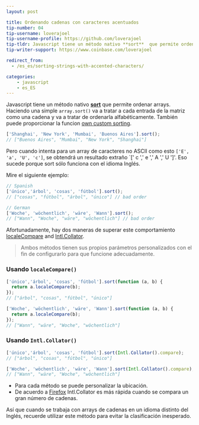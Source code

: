 ```yaml
---
layout: post

title: Ordenando cadenas con caracteres acentuados
tip-number: 04
tip-username: loverajoel 
tip-username-profile: https://github.com/loverajoel
tip-tldr: Javascript tiene un método nativo **sort**  que permite ordenar matrices. Haciendo un simple `array.sort()` va a tratar a cada entrada del array como una cadena y va a tratar de ordenarla alfabéticamente. Pero cuando intenta ordenar un array de caracteres no ASCII obtendrá un resultado extraño.
tip-writer-support: https://www.coinbase.com/loverajoel

redirect_from:
  - /es_es/sorting-strings-with-accented-characters/

categories:
    - javascript
    - es_ES
---
```


Javascript tiene un método nativo **[sort](https://developer.mozilla.org/en-US/docs/Web/JavaScript/Reference/Global_Objects/Array/sort)** que permite ordenar arrays. Haciendo una simple `array.sort()` va a tratar a cada entrada de la matriz como una cadena y va a tratar de ordenarla alfabéticamente. También puede proporcionar la funcion [own custom sorting](https://developer.mozilla.org/en-US/docs/Web/JavaScript/Reference/Global_Objects/Array/sort#Parameters).

```javascript
['Shanghai', 'New York', 'Mumbai', 'Buenos Aires'].sort();
// ["Buenos Aires", "Mumbai", "New York", "Shanghai"]
```

Pero cuando intenta para un array de caracteres no ASCII como esto `['E', 'a', 'U', 'c']`, se obtendrá un resultado extraño `[' c ',' e ',' A ',' U ']'. Eso sucede porque sort sólo funciona con el idioma Inglés.

Mire el siguiente ejemplo:

```javascript
// Spanish
['único','árbol', 'cosas', 'fútbol'].sort();
// ["cosas", "fútbol", "árbol", "único"] // bad order

// German
['Woche', 'wöchentlich', 'wäre', 'Wann'].sort();
// ["Wann", "Woche", "wäre", "wöchentlich"] // bad order
```

Afortunadamente, hay dos maneras de superar este comportamiento [localeCompare](https://developer.mozilla.org/en-US/docs/Web/JavaScript/Reference/Global_Objects/String/localeCompare) and [Intl.Collator](https://developer.mozilla.org/en-US/docs/Web/JavaScript/Reference/Global_Objects/Collator).

> Ambos métodos tienen sus propios parámetros personalizados con el fin de configurarlo para que funcione adecuadamente.

### Usando `localeCompare()`

```javascript
['único','árbol', 'cosas', 'fútbol'].sort(function (a, b) {
  return a.localeCompare(b);
});
// ["árbol", "cosas", "fútbol", "único"]

['Woche', 'wöchentlich', 'wäre', 'Wann'].sort(function (a, b) {
  return a.localeCompare(b);
});
// ["Wann", "wäre", "Woche", "wöchentlich"]
```

### Usando `Intl.Collator()`

```javascript
['único','árbol', 'cosas', 'fútbol'].sort(Intl.Collator().compare);
// ["árbol", "cosas", "fútbol", "único"]

['Woche', 'wöchentlich', 'wäre', 'Wann'].sort(Intl.Collator().compare);
// ["Wann", "wäre", "Woche", "wöchentlich"]
```

- Para cada método se puede personalizar la ubicación.
- De acuerdo a [Firefox](https://developer.mozilla.org/en-US/docs/Web/JavaScript/Reference/Global_Objects/String/localeCompare#Performance) Intl.Collator es más rápida cuando se compara un gran número de cadenas.

Así que cuando se trabaja con arrays de cadenas en un idioma distinto del Inglés, recuerde utilizar este método para evitar la clasificación inesperado.